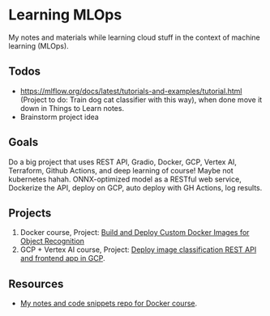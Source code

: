 # Learning MLOps

My notes and materials while learning cloud stuff in the context of machine learning (MLOps).

## Todos

* https://mlflow.org/docs/latest/tutorials-and-examples/tutorial.html (Project to do: Train dog cat classifier with this way), when done move it down in Things to Learn notes.
* Brainstorm project idea

## Goals

Do a big project that uses REST API, Gradio, Docker, GCP, Vertex AI, Terraform, Github Actions, and deep learning of course! Maybe not kubernetes hahah. ONNX-optimized model as a RESTful web service, Dockerize the API, deploy on GCP, auto deploy with GH Actions, log results.

## Projects

1. Docker course, Project: [Build and Deploy Custom Docker Images for Object Recognition](https://pub.towardsai.net/build-and-deploy-custom-docker-images-for-object-recognition-d0d127b2603b)
2. GCP + Vertex AI course, Project: [Deploy image classification REST API and frontend app in GCP](https://github.com/hasibzunair/learn-mlops/tree/main/projects/image-classification).

## Resources

* [My notes and code snippets repo for Docker course](https://github.com/hasibzunair/learn-docker).